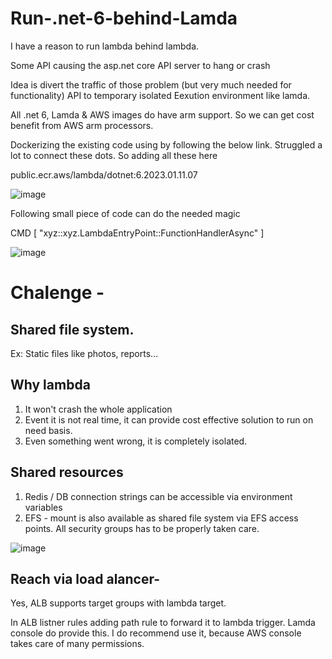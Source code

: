# Run-.net-6-behind-Lamda

I have a reason to run lambda behind lambda.

Some API causing the asp.net core API server to hang or crash

Idea is divert the traffic of those problem (but very much needed for functionality) API to temporary isolated Eexution environment like lamda.

All .net 6, Lamda & AWS images do have arm support. So we can get cost benefit from AWS arm processors.

Dockerizing the existing code using by following the below link. Struggled a lot to connect these dots. So adding all these here

public.ecr.aws/lambda/dotnet:6.2023.01.11.07


![image](https://user-images.githubusercontent.com/85802871/213964892-d223e166-ed90-4590-ae3f-f28b9b861b12.png)


Following small piece of code can do the needed magic

CMD [ "xyz::xyz.LambdaEntryPoint::FunctionHandlerAsync" ]

![image](https://user-images.githubusercontent.com/85802871/213964357-1bd02e30-d416-404f-8b63-7bd8f4459781.png)


# Chalenge -

## Shared file system.

Ex: Static files like photos, reports...

## Why lambda

1. It won't crash the whole application
2. Event it is not real time, it can provide cost effective solution to run on need basis.
3. Even something went wrong, it is completely isolated.

## Shared resources

1. Redis / DB connection strings can be accessible via environment variables
2. EFS - mount is also available as shared file system via EFS access points. All security groups has to be properly taken care.

![image](https://user-images.githubusercontent.com/85802871/213963929-6125fe04-76f0-47fc-ac14-781476f37a08.png)

## Reach via load alancer- 
Yes, ALB supports target groups with lambda target. 

In ALB listner rules adding path rule to forward it to lambda trigger. Lamda console do provide this.
I do recommend use it, because AWS console takes care of many permissions.
